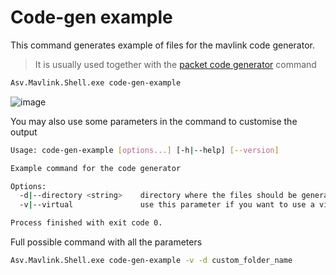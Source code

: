 # Code-gen example
This command generates example of files for the mavlink code generator.

> It is usually used together with the [packet code generator](packet-code-generation.md) command

```bash
Asv.Mavlink.Shell.exe code-gen-example
```

![image](asv-drones-mavlink-code-gen-example.png)


You may also use some parameters in the command to customise the output
```bash
Usage: code-gen-example [options...] [-h|--help] [--version]

Example command for the code generator

Options:
  -d|--directory <string>    directory where the files should be generated in the root folder (Default: @"in")
  -v|--virtual               use this parameter if you want to use a virtual file system (Optional)

Process finished with exit code 0.
```

Full possible command with all the parameters
```bash
Asv.Mavlink.Shell.exe code-gen-example -v -d custom_folder_name
```